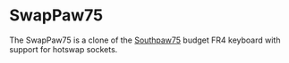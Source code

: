 # SwapPaw75

The SwapPaw75 is a clone of the [Southpaw75](https://github.com/kelvinhall05/Southpaw75) budget FR4 keyboard with support for hotswap sockets.
